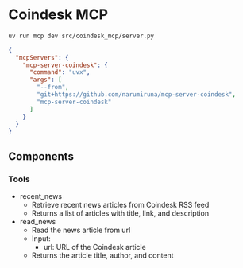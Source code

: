 # Coindesk MCP

```sh
uv run mcp dev src/coindesk_mcp/server.py
```

```json
{
  "mcpServers": {
    "mcp-server-coindesk": {
      "command": "uvx",
      "args": [
        "--from",
        "git+https://github.com/narumiruna/mcp-server-coindesk",
        "mcp-server-coindesk"
      ]
    }
  }
}
```

## Components

### Tools

- recent_news
  - Retrieve recent news articles from Coindesk RSS feed
  - Returns a list of articles with title, link, and description
- read_news
  - Read the news article from url
  - Input:
    - url: URL of the Coindesk article
  - Returns the article title, author, and content

